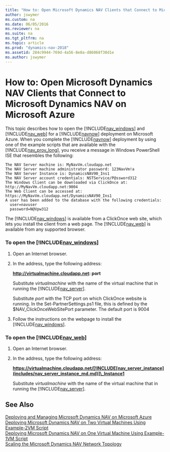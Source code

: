 ```yaml
---
title: "How to: Open Microsoft Dynamics NAV Clients that Connect to Microsoft Dynamics NAV on Microsoft Azure"
author: jswymer
ms.custom: na
ms.date: 06/05/2016
ms.reviewer: na
ms.suite: na
ms.tgt_pltfrm: na
ms.topic: article
ms.prod: "dynamics-nav-2018"
ms.assetid: 284c9944-769d-4a56-8e0a-d86068f30d1e
ms.author: jswymer
---
```

# How to: Open Microsoft Dynamics NAV Clients that Connect to Microsoft Dynamics NAV on Microsoft Azure
This topic describes how to open the [!INCLUDE[nav_windows](includes/nav_windows_md.md)] and [!INCLUDE[nav_web](includes/nav_web_md.md)] for a [!INCLUDE[navnow](includes/navnow_md.md)] deployment on Microsoft Azure. When you complete the [!INCLUDE[navnow](includes/navnow_md.md)] deployment by using one of the example scripts that are available with the [!INCLUDE[nav_prov_long](includes/nav_prov_long_md.md)], you receive a message in Windows PowerShell ISE that resembles the following:  

```  
The NAV Server machine is: MyNavVm.cloudapp.net  
The NAV Server machine administrator password: 123NavVm!a  
The NAV Server Instance is: DynamicsNAV90_Ins1  
The NAV Server account credentials: NSTService/P@ssword312  
The Windows Client can be downloaded via ClickOnce at: http://MyNavVm.cloudapp.net:9004  
The Web Client can be accessed at: https://MyNavVm.cloudapp.net/DynamicsNAV90_Ins1  
A user has been added to the database with the following credentials:  
  user=navuser  
  password=N@Vpw312  
```  

 The [!INCLUDE[nav_windows](includes/nav_windows_md.md)] is available from a ClickOnce web site, which lets you install the client from a web page. The [!INCLUDE[nav_web](includes/nav_web_md.md)] is available from any supported browser.  

### To open the [!INCLUDE[nav_windows](includes/nav_windows_md.md)]  

1.  Open an Internet browser.  

2.  In the address, type the following address:  

     **http://virtualmachine.cloudapp.net: port**  

     Substitute *virtualmachine* with the name of the virtual machine that in running the [!INCLUDE[nav_server](includes/nav_server_md.md)].  

     Substitute *port* with the TCP port on which ClickOnce website is running. In the Set-PartnerSettings.ps1 file, this is defined by the $NAV\_ClickOnceWebSitePort parameter. The default port is 9004  

3.  Follow the instructions on the webpage to install the [!INCLUDE[nav_windows](includes/nav_windows_md.md)].  

### To open the [!INCLUDE[nav_web](includes/nav_web_md.md)]  

1. Open an Internet browser.  

2. In the address, type the following address:  

    <strong>https://virtualmachine.cloudapp.net/[!INCLUDE[nav_server_instance](includes/nav_server_instance_md.md)]\_Instance1</strong>  

    Substitute *virtualmachine* with the name of the virtual machine that in running the [!INCLUDE[nav_server](includes/nav_server_md.md)].  

## See Also  
 [Deploying and Managing Microsoft Dynamics NAV on Microsoft Azure](Deploying-and-Managing-Microsoft-Dynamics-NAV-on-Microsoft-Azure.md)   
 [Deploying Microsoft Dynamics NAV on Two Virtual Machines Using Example-2VM Script](Deploying-Microsoft-Dynamics-NAV-on-Two-Virtual-Machines-Using-Example-2VM-Script.md)   
 [Deploying Microsoft Dynamics NAV on One Virtual Machine Using Example-1VM Script](Deploying-Microsoft-Dynamics-NAV-on-One-Virtual-Machine-Using-Example-1VM-Script.md)   
 [Scaling the Microsoft Dynamics NAV Network Topology](Scaling-the-Microsoft-Dynamics-NAV-Network-Topology.md)
